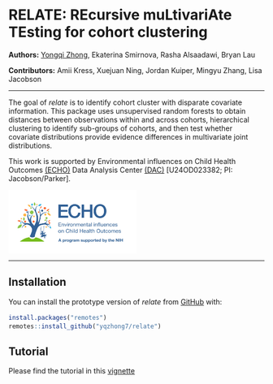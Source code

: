 
<!-- README.md is generated from README.Rmd. Please edit that file -->

# RELATE: REcursive muLtivariAte TEsting for cohort clustering

<!-- badges: start -->
<!-- badges: end -->

**Authors:** [Yongqi Zhong](https://github.com/yqzhong7), Ekaterina
Smirnova, Rasha Alsaadawi, Bryan Lau

**Contributors:** Amii Kress, Xuejuan Ning, Jordan Kuiper, Mingyu Zhang,
Lisa Jacobson

------------------------------------------------------------------------

The goal of *relate* is to identify cohort cluster with disparate
covariate information. This package uses unsupervised random forests to
obtain distances between observations within and across cohorts,
hierarchical clustering to identify sub-groups of cohorts, and then test
whether covariate distributions provide evidence differences in
multivariate joint distributions.

This work is supported by Environmental influences on Child Health
Outcomes [(ECHO)](https://echochildren.org/) Data Analysis Center
[(DAC)](https://www.jhsph.edu/departments/epidemiology/echo/)
\[U24OD023382; PI: Jacobson/Parker\].

<img src="man/figures/ECHO-logo.jpg" align="center" width=50% height=50%/>

------------------------------------------------------------------------

## Installation

You can install the prototype version of *relate* from
[GitHub](https://github.com/yqzhong7) with:

``` r
install.packages("remotes")
remotes::install_github("yqzhong7/relate")
```

## Tutorial

Please find the tutorial in this
[vignette](https://yqzhong7.github.io/relate/articles/relate.html)
